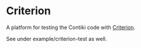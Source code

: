 # Criterion #

A platform for testing the Contiki code with [Criterion](https://github.com/Snaipe/Criterion).

See under example/criterion-test as well.
